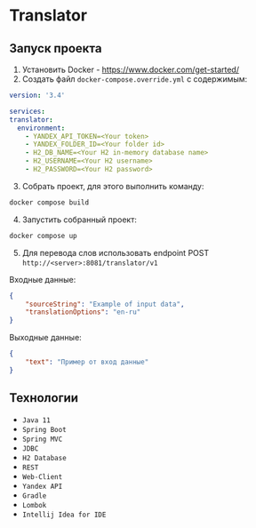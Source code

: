 # Translator

## Запуск проекта

1. Установить Docker - https://www.docker.com/get-started/
2. Создать файл `docker-compose.override.yml` с содержимым:
  ```yaml
version: '3.4'

services:
  translator:
    environment:
      - YANDEX_API_TOKEN=<Your token>
      - YANDEX_FOLDER_ID=<Your folder id>
      - H2_DB_NAME=<Your H2 in-memory database name>
      - H2_USERNAME=<Your H2 username>
      - H2_PASSWORD=<Your H2 password>
```
3. Собрать проект, для этого выполнить команду:
  ```sh
  docker compose build
  ```
4. Запустить собранный проект:
  ```sh
  docker compose up
  ```
5. Для перевода слов использовать endpoint POST `http://<server>:8081/translator/v1`

Входные данные:
```json
{
    "sourceString": "Example of input data",
    "translationOptions": "en-ru"
}
```

Выходные данные:
```json
{
    "text": "Пример от вход данные"
}
```

## Технологии

- `Java 11`
- `Spring Boot`
- `Spring MVC`
- `JDBC`
- `H2 Database`
- `REST`
- `Web-Client`
- `Yandex API`
- `Gradle`
- `Lombok`
- `Intellij Idea for IDE`
